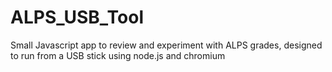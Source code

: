 # ALPS_USB_Tool
Small Javascript app to review and experiment with ALPS grades, designed to run from a USB stick using node.js and chromium

